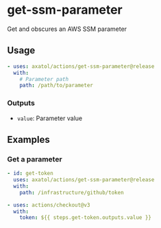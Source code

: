 # get-ssm-parameter

Get and obscures an AWS SSM parameter

## Usage

```yaml
- uses: axatol/actions/get-ssm-parameter@release
  with:
    # Parameter path
    path: /path/to/parameter
```

### Outputs

- `value`: Parameter value

## Examples

### Get a parameter

```yaml
- id: get-token
  uses: axatol/actions/get-ssm-parameter@release
  with:
    path: /infrastructure/github/token

- uses: actions/checkout@v3
  with:
    token: ${{ steps.get-token.outputs.value }}
```
